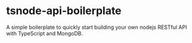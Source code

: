 # tsnode-api-boilerplate

A simple boilerplate to quickly start building your own nodejs RESTful API with TypeScript and MongoDB.
